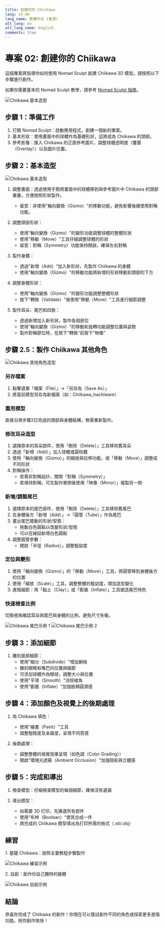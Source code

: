 ```yaml
---
title: 創建你的 Chiikawa
lang: zh_HK
lang_name: 繁體中文 (香港)
alt_lang: en
alt_lang_name: English
comments: true
---
```


# 專案 02: 創建你的 Chiikawa

這個專案將指導你如何使用 Nomad Sculpt 創建 Chiikawa 3D 模型。請按照以下步驟進行創作。

如果你需要基本的 Nomad Sculpt 教學，請參考 [Nomad Sculpt 指南](../resources/NomadSculpt/index.md)。

![Chiikawa 基本造型](./images/chiikawa-01.jpg)

## 步驟 1：準備工作

1. 打開 Nomad Sculpt：啟動應用程式，創建一個新的專案。
2. 基本形狀：使用畫面中的球體作為基礎形狀，這將成為 Chiikawa 的頭部。
3. 參考影像：匯入 Chiikawa 的正面參考圖片，調整球體透明度（覆蓋（Overlay））以及圖片位置。

## 步驟 2：基本造型

![Chiikawa 基本造型](./images/chiikawa-02.jpg)

1. 調整畫面：透過使用手勢將畫面中的球體移到與參考圖片中 Chiikawa 的頭部重疊，方便按照形狀製作。
   - 留意：非使用"軸向變換（Gizmo）"的移動功能，避免影響後續使用對稱功能。

2. 調整頭部形狀：
   - 使用"軸向變換（Gizmo）"的變形功能調整球體的整體形狀
   - 使用"移動（Move）"工具仔細調整球體的形狀
   - 留意：對稱（Symmetry）功能保持開啟，確保左右對稱

3. 製作身體：
   - 透過"新增（Add）"加入新形狀，先製作 Chiikawa 的身體
   - 使用"軸向變換（Gizmo）"的移動功能將新增的形狀移動到頭部的下方

4. 調整身體形狀：
   - 使用"軸向變換（Gizmo）"的變形功能調整整體形狀
   - 按下"轉換（Validate）"後使用"移動（Move）"工具進行細節調整

5. 製作耳朵、尾巴和四肢：
   - 透過新增加入新形狀，製作各個部位
   - 使用"軸向變換（Gizmo）"的移動和旋轉功能調整位置與姿勢
   - 製作對稱部位時，在按下"轉換"前按下"映像"

## 步驟 2.5：製作 Chiikawa 其他角色

![Chiikawa 其他角色造型](./images/chiikawa-03.jpg)

### 另存檔案

1. 點擊選單「檔案（File）」→「另存為（Save As）」
2. 將當前模型另存為新檔案（如：Chiikawa_hachiware）

### 重用模型

直接沿用步驟2已完成的頭部與身體結構，無需重新製作。

### 修改耳朵造型

1. 選擇原本的耳朵部件，使用「刪除（Delete）」工具移除舊耳朵
2. 透過「新增（Add）」加入球體或圓柱體
3. 使用「軸向變換（Gizmo）」的縮放與拉伸功能，或「移動（Move）」調整成不同形狀
4. 對稱操作：
   - 若需非對稱設計，關閉「對稱（Symmetry）」
   - 若保持對稱，可先製作單側後使用「映像（Mirror）」複製另一側

### 新增/調整尾巴

1. 選擇原本的尾巴部件，使用「刪除（Delete）」工具移除舊尾巴
2. 在身體後方「新增（Add）」→「圓管（Tube）」作為尾巴
3. 畫出尾巴擺動的形狀/型態：
   - 拖動白色圓點以改變形狀/型態
   - 可以在線段新增白色圓點
4. 調整圓管參數：
   - 開啟「半徑（Radius）」調整粗幼度

### 定位與變形

1. 使用「軸向變換（Gizmo）」的「移動（Move）」工具，將圓管移到身體後方的位置
2. 使用「縮放（Scale）」工具，調整整體的粗幼度，增加造型變化
3. 進階細節：用「黏土（Clay）」或「膨脹（Inflate）」工具塑造尾巴特色

### 快速檢查比例

切換視角確認耳朵與尾巴與身體的比例，避免尺寸失衡。

<div class="image-row">
    <img src="./images/chiikawa-04.jpg" alt="Chiikawa 尾巴示例 1" />
    <img src="./images/chiikawa-05.jpg" alt="Chiikawa 尾巴示例 2" />
</div>

## 步驟 3：添加細節

1. 雕刻面部細節：
   - 使用"細分（Subdivide）"增加網格
   - 雕刻眼睛和嘴巴的位置與細節
   - 可添加球體作為眼球，調整大小與位置
   - 使用"平滑（Smooth）"消除棱角
   - 使用"膨脹（Inflate）"加強臉頰圓潤感

## 步驟 4：添加顏色及視覺上的後期處理

1. 為 Chiikawa 填色：
   - 使用"繪畫（Paint）"工具
   - 調整粗糙度及金屬度，呈現不同質感

2. 後期處理：
   - 調整整體的視覺效果呈現（如色調（Color Grading））
   - 開啟"環境光遮蔽（Ambient Occlusion）"加強陰影與立體感

## 步驟 5：完成和導出

1. 檢查模型：仔細檢查模型的每個細節，確保沒有遺漏

2. 導出模型：
   - 如需要 3D 打印，先揀選所有部件
   - 使用"布林（Boolean）"使其合成一件
   - 將完成的 Chiikawa 模型導出為打印所需的格式（.stl/.obj）

## 練習

<div class="image-row">
    <div class="image-column">
        <p>1. 基礎 Chiikawa：按照主要教程步驟製作</p>
        <img src="./images/chiikawa-06.jpg" alt="Chiikawa 練習示例" />
    </div>
    <div class="image-column">
        <p>2. 自創：創作你自己獨特的變體</p>
        <img src="./images/chiikawa-07.jpg" alt="Chiikawa 自創示例" />
    </div>
</div>

## 結論

恭喜你完成了 Chiikawa 的創作！你現在可以嘗試創作不同的角色或探索更多進階功能。祝你創作愉快！ 
